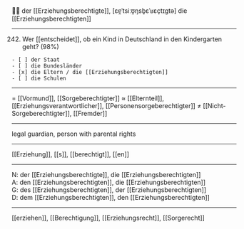 🧑‍👧 der [[Erziehungsberechtigte]], [ɛɐ̯ˈtsiːʊ̯ŋsb̥ɛˈʁɛçtɪɡtə]
die [[Erziehungsberechtigten]]

---

242. Wer [[entscheidet]], ob ein Kind in Deutschland in den Kindergarten geht? (98%)


    - [ ] der Staat
    - [ ] die Bundesländer
    - [x] die Eltern / die [[Erziehungsberechtigten]]
    - [ ] die Schulen

---

= [[Vormund]], [[Sorgeberechtigter]]
≈ [[Elternteil]], [[Erziehungsverantwortlicher]], [[Personensorgeberechtigter]]
≠ [[Nicht-Sorgeberechtigter]], [[Fremder]]

---

legal guardian, person with parental rights

---

[[Erziehung]], [[s]], [[berechtigt]], [[en]]

---

N: der [[Erziehungsberechtigte]], die [[Erziehungsberechtigten]]  
A: den [[Erziehungsberechtigten]], die [[Erziehungsberechtigten]]  
G: des [[Erziehungsberechtigten]], der [[Erziehungsberechtigten]]  
D: dem [[Erziehungsberechtigten]], den [[Erziehungsberechtigten]]

---

[[erziehen]], [[Berechtigung]], [[Erziehungsrecht]], [[Sorgerecht]]
